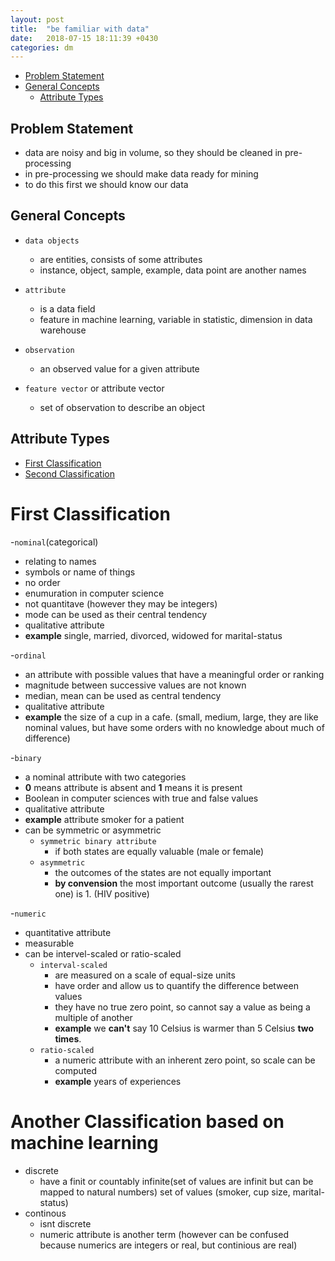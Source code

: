 ```yaml
---
layout: post
title:  "be familiar with data"
date:   2018-07-15 18:11:39 +0430
categories: dm
---
```


- [Problem Statement](#problem-statement)
- [General Concepts](#general-concepts)
  - [Attribute Types](#attribute-types)

## Problem Statement
 - data are noisy and big in volume, so they should be cleaned in pre-processing
 - in pre-processing we should make data ready for mining 
 - to do this first we should know our data


## General Concepts
  - `data objects`
     - are entities, consists of some attributes
     - instance, object, sample, example, data point are another names
 
  
  - `attribute` 
     - is a data field
     - feature in machine learning, variable in statistic, dimension in data warehouse

  - `observation` 
    - an observed value for a given attribute

  - `feature vector` or attribute vector 
    - set of observation to describe an object 

## Attribute Types 
  - [First Classification](#first-classification)
  - [Second Classification](#another-classification-based-on-machine-learning)

  
# First Classification
 -`nominal`(categorical)
  - relating to names
  - symbols or name of things
  - no order
  - enumuration in computer science
  - not quantitave (however they may be integers)
  - mode can be used as their central tendency  
  - qualitative attribute
  - **example** single, married, divorced, widowed for marital-status

-`ordinal`
 - an attribute with possible values that have a meaningful order or ranking
 - magnitude between successive values are not known
 - median, mean can be used as central tendency
 - qualitative attribute
 - **example** the size of a cup in a cafe. (small, medium, large, they are like nominal values, but have some orders with no knowledge about much of difference)


-`binary`
 - a nominal attribute with two categories
 - **0** means attribute is absent and **1** means it is present
 - Boolean in computer sciences with true and false values
 - qualitative attribute
 - **example** attribute smoker for a patient
  - can be symmetric or asymmetric
    - `symmetric binary attribute`
	  - if both states are equally valuable (male or female)
    - `asymmetric`
	  - the outcomes of the states are not equally important 
	  - **by convension** the most important outcome (usually the rarest one) is 1. (HIV positive)

-`numeric`
 - quantitative attribute
 - measurable
 - can be intervel-scaled or ratio-scaled
   - `interval-scaled`
     - are measured on a scale of equal-size units
     - have order and allow us to quantify the difference between values
     - they have no true zero point, so cannot say a value as being a multiple of another
     - **example** we **can't** say 10 Celsius is warmer than 5 Celsius **two times**.
   - `ratio-scaled`
     - a numeric attribute with an inherent zero point, so scale can be computed
     - **example** years of experiences

# Another Classification based on machine learning
- discrete
  - have a finit or countably infinite(set of values are infinit but can be mapped to natural numbers) set of values (smoker, cup size, marital-status)
- continous
  - isnt discrete
  - numeric attribute is another term (however can be confused because numerics are integers or real, but continious are real)